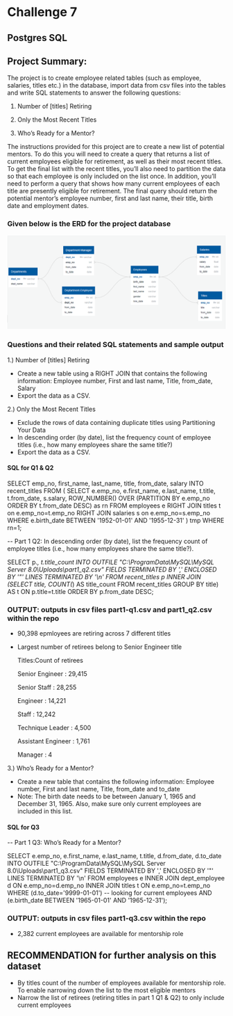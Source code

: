 # Challenge 7
## Postgres SQL

## Project Summary:
The project is to create employee related tables (such as employee, salaries, titles etc.) in the database, import data from csv files into the tables and write SQL statements to answer the following questions:

1. Number of [titles] Retiring

2. Only the Most Recent Titles

3. Who’s Ready for a Mentor?

The instructions provided for this project are to create a new list of potential mentors. To do this you will need to create a query that returns a list of current employees eligible for retirement, as well as their most recent titles. To get the final list with the recent titles, you’ll also need to partition the data so that each employee is only included on the list once. In addition, you’ll need to perform a query that shows how many current employees of each title are presently eligible for retirement. The final query should return the potential mentor’s employee number, first and last name, their title, birth date and employment dates.

### Given below is the ERD for the project database
![ERD for the Project](https://github.com/ruchis2712/Singhal_Ruchi-Challenge-7/blob/master/ERD.png)

### Questions and their related SQL statements and sample output
1.) Number of [titles] Retiring
  - Create a new table using a RIGHT JOIN that contains the following information: Employee number, First and last name, Title, from_date, Salary
  - Export the data as a CSV.

2.) Only the Most Recent Titles
  - Exclude the rows of data containing duplicate titles using Partitioning Your Data
  - In descending order (by date), list the frequency count of employee titles (i.e., how many employees share the same title?)
  - Export the data as a CSV.
  
#### SQL for Q1 & Q2
SELECT emp_no, first_name, last_name, title, from_date, salary
	INTO recent_titles
FROM (
	SELECT e.emp_no, e.first_name, e.last_name, t.title, t.from_date, s.salary, 
	ROW_NUMBER() OVER (PARTITION BY e.emp_no ORDER BY t.from_date DESC) as rn
	FROM employees e
	RIGHT JOIN titles t on e.emp_no=t.emp_no
	RIGHT JOIN salaries s on e.emp_no=s.emp_no
  WHERE e.birth_date BETWEEN '1952-01-01' AND '1955-12-31'
) tmp WHERE rn=1;

-- Part 1 Q2: In descending order (by date), list the frequency count of employee titles (i.e., how many employees share the same title?).

SELECT p.*, t.title_count 
	INTO OUTFILE "C:\\ProgramData\\MySQL\\MySQL Server 8.0\\Uploads\\part1_q2.csv"
	FIELDS TERMINATED BY ','
	ENCLOSED BY '"'
	LINES TERMINATED BY '\n'
FROM recent_titles p 
INNER JOIN (SELECT title, COUNT(*) AS title_count FROM recent_titles GROUP BY title) AS t 
ON p.title=t.title ORDER BY p.from_date DESC;

### OUTPUT: outputs in csv files part1-q1.csv and part1_q2.csv within the repo
  - 90,398 epmloyees are retiring across 7 different titles
  - Largest number of retirees belong to Senior Engineer title
  
    Titles:Count of retirees
    
    Senior Engineer : 29,415 
    
    Senior Staff : 28,255 
    
    Engineer : 14,221 
    
    Staff : 12,242 
    
    Technique Leader : 4,500 
    
    Assistant Engineer : 1,761 
    
    Manager : 4 
    

3.) Who’s Ready for a Mentor?
  - Create a new table that contains the following information: Employee number, First and last name, Title, from_date and to_date
  - Note: The birth date needs to be between January 1, 1965 and December 31, 1965. Also, make sure only current employees are included in this list.

#### SQL for Q3
-- Part 1 Q3: Who’s Ready for a Mentor?

SELECT e.emp_no, e.first_name, e.last_name, t.title, d.from_date, d.to_date
	INTO OUTFILE "C:\\ProgramData\\MySQL\\MySQL Server 8.0\\Uploads\\part1_q3.csv"
	FIELDS TERMINATED BY ','
	ENCLOSED BY '"'
	LINES TERMINATED BY '\n'
FROM employees e 
INNER JOIN dept_employee d ON e.emp_no=d.emp_no
INNER JOIN titles t ON e.emp_no=t.emp_no
WHERE (d.to_date='9999-01-01') -- looking for current employees
AND (e.birth_date BETWEEN '1965-01-01' AND '1965-12-31');

### OUTPUT: outputs in csv files part1-q3.csv within the repo
  - 2,382 current employees are available for mentorship role
  
## RECOMMENDATION for further analysis on this dataset
  - By titles count of the number of employees available for mentorship role. To enable narrowing down the list to the most eligible mentors
  - Narrow the list of retirees (retiring titles in part 1 Q1 & Q2) to only include current employees

